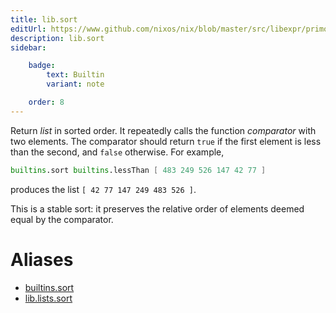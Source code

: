 ```yaml
---
title: lib.sort
editUrl: https://www.github.com/nixos/nix/blob/master/src/libexpr/primops.cc
description: lib.sort
sidebar:

    badge:
        text: Builtin
        variant: note

    order: 8
---
```


Return *list* in sorted order. It repeatedly calls the function
*comparator* with two elements. The comparator should return `true`
if the first element is less than the second, and `false` otherwise.
For example,

```nix
builtins.sort builtins.lessThan [ 483 249 526 147 42 77 ]
```

produces the list `[ 42 77 147 249 483 526 ]`.

This is a stable sort: it preserves the relative order of elements
deemed equal by the comparator.


# Aliases

- [builtins.sort](/reference/builtinssort)
- [lib.lists.sort](/reference/liblists.sort)


